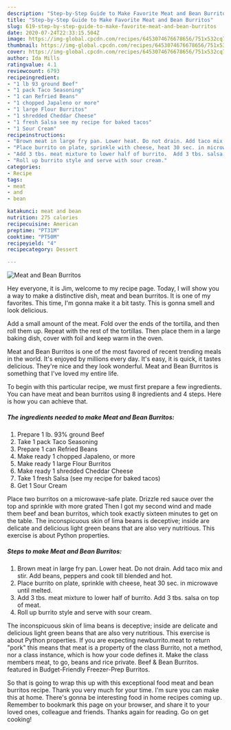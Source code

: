 ```yaml
---
description: "Step-by-Step Guide to Make Favorite Meat and Bean Burritos"
title: "Step-by-Step Guide to Make Favorite Meat and Bean Burritos"
slug: 619-step-by-step-guide-to-make-favorite-meat-and-bean-burritos
date: 2020-07-24T22:33:15.504Z
image: https://img-global.cpcdn.com/recipes/6453074676678656/751x532cq70/meat-and-bean-burritos-recipe-main-photo.jpg
thumbnail: https://img-global.cpcdn.com/recipes/6453074676678656/751x532cq70/meat-and-bean-burritos-recipe-main-photo.jpg
cover: https://img-global.cpcdn.com/recipes/6453074676678656/751x532cq70/meat-and-bean-burritos-recipe-main-photo.jpg
author: Ida Mills
ratingvalue: 4.1
reviewcount: 6793
recipeingredient:
- "1 lb 93 ground Beef"
- "1 pack Taco Seasoning"
- "1 can Refried Beans"
- "1 chopped Japaleno or more"
- "1 large Flour Burritos"
- "1 shredded Cheddar Cheese"
- "1 fresh Salsa see my recipe for baked tacos"
- "1 Sour Cream"
recipeinstructions:
- "Brown meat in large fry pan. Lower heat. Do not drain. Add taco mix and stir. Add beans, peppers and cook till blended and hot."
- "Place burrito on plate, sprinkle with cheese, heat 30 sec. in microwave until melted."
- "Add 3 tbs. meat mixture to lower half of burrito.  Add 3 tbs. salsa on top of meat."
- "Roll up burrito style and serve with sour cream."
categories:
- Recipe
tags:
- meat
- and
- bean

katakunci: meat and bean 
nutrition: 275 calories
recipecuisine: American
preptime: "PT31M"
cooktime: "PT50M"
recipeyield: "4"
recipecategory: Dessert

---
```



![Meat and Bean Burritos](https://img-global.cpcdn.com/recipes/6453074676678656/751x532cq70/meat-and-bean-burritos-recipe-main-photo.jpg)

Hey everyone, it is Jim, welcome to my recipe page. Today, I will show you a way to make a distinctive dish, meat and bean burritos. It is one of my favorites. This time, I'm gonna make it a bit tasty. This is gonna smell and look delicious.

Add a small amount of the meat. Fold over the ends of the tortilla, and then roll them up. Repeat with the rest of the tortillas. Then place them in a large baking dish, cover with foil and keep warm in the oven.

Meat and Bean Burritos is one of the most favored of recent trending meals in the world. It's enjoyed by millions every day. It's easy, it is quick, it tastes delicious. They're nice and they look wonderful. Meat and Bean Burritos is something that I've loved my entire life.


To begin with this particular recipe, we must first prepare a few ingredients. You can have meat and bean burritos using 8 ingredients and 4 steps. Here is how you can achieve that.

<!--inarticleads1-->

##### The ingredients needed to make Meat and Bean Burritos:

1. Prepare 1 lb. 93% ground Beef
1. Take 1 pack Taco Seasoning
1. Prepare 1 can Refried Beans
1. Make ready 1 chopped Japaleno, or more
1. Make ready 1 large Flour Burritos
1. Make ready 1 shredded Cheddar Cheese
1. Take 1 fresh Salsa (see my recipe for baked tacos)
1. Get 1 Sour Cream


Place two burritos on a microwave-safe plate. Drizzle red sauce over the top and sprinkle with more grated Then I got my second wind and made them beef and bean burritos, which took exactly sixteen minutes to get on the table. The inconspicuous skin of lima beans is deceptive; inside are delicate and delicious light green beans that are also very nutritious. This exercise is about Python properties. 

<!--inarticleads2-->

##### Steps to make Meat and Bean Burritos:

1. Brown meat in large fry pan. Lower heat. Do not drain. Add taco mix and stir. Add beans, peppers and cook till blended and hot.
1. Place burrito on plate, sprinkle with cheese, heat 30 sec. in microwave until melted.
1. Add 3 tbs. meat mixture to lower half of burrito.  Add 3 tbs. salsa on top of meat.
1. Roll up burrito style and serve with sour cream.


The inconspicuous skin of lima beans is deceptive; inside are delicate and delicious light green beans that are also very nutritious. This exercise is about Python properties. If you are expecting newburrito.meat to return &#34;pork&#34; this means that meat is a property of the class Burrito, not a method, nor a class instance, which is how your code defines it. Make the class members meat, to go, beans and rice private. Beef &amp; Bean Burritos. featured in Budget-Friendly Freezer-Prep Burritos. 

So that is going to wrap this up with this exceptional food meat and bean burritos recipe. Thank you very much for your time. I'm sure you can make this at home. There's gonna be interesting food in home recipes coming up. Remember to bookmark this page on your browser, and share it to your loved ones, colleague and friends. Thanks again for reading. Go on get cooking!
